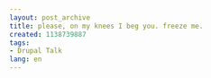 ```yaml
---
layout: post_archive
title: please, on my knees I beg you. freeze me.
created: 1138739887
tags:
- Drupal Talk
lang: en
---
```


